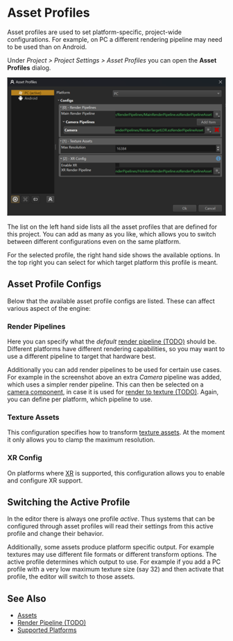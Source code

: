 # Asset Profiles

Asset profiles are used to set platform-specific, project-wide configurations. For example, on PC a different rendering pipeline may need to be used than on Android.

Under *Project > Project Settings > Asset Profiles* you can open the **Asset Profiles** dialog. 

![Asset Profiles Dialog](media/asset-profiles.png)

The list on the left hand side lists all the asset profiles that are defined for this project. You can add as many as you like, which allows you to switch between different configurations even on the same platform.

For the selected profile, the right hand side shows the available options. In the top right you can select for which target platform this profile is meant.

## Asset Profile Configs

Below that the available asset profile configs are listed. These can affect various aspect of the engine:

### Render Pipelines

Here you can specify what the *default* [render pipeline (TODO)](../graphics/render-pipeline-overview.md) should be. Different platforms have different rendering capabilities, so you may want to use a different pipeline to target that hardware best.

Additionally you can add render pipelines to be used for certain use cases. For example in the screenshot above an extra *Camera* pipeline was added, which uses a simpler render pipeline. This can then be selected on a [camera component](../graphics/camera-component.md), in case it is used for [render to texture (TODO)](../graphics/render-to-texture/render-to-texture.md). Again, you can define per platform, which pipeline to use.

### Texture Assets

This configuration specifies how to transform [texture assets](../graphics/textures-overview.md). At the moment it only allows you to clamp the maximum resolution.

### XR Config

On platforms where [XR](../xr/xr-overview.md) is supported, this configuration allows you to enable and configure XR support.

## Switching the Active Profile

In the editor there is always one profile *active*. Thus systems that can be configured through asset profiles will read their settings from this active profile and change their behavior.

Additionally, some assets produce platform specific output. For example textures may use different file formats or different transform options. The active profile determines which output to use. For example if you add a PC profile with a very low maximum texture size (say 32) and then activate that profile, the editor will switch to those assets.

## See Also

* [Assets](assets-overview.md)
* [Render Pipeline (TODO)](../graphics/render-pipeline-overview.md)
* [Supported Platforms](../build/supported-platforms.md)
